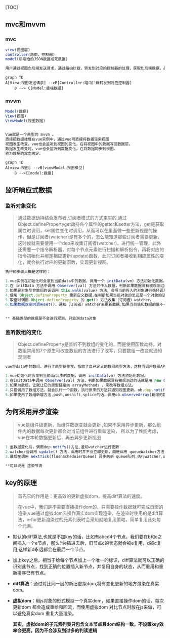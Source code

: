 [TOC]

## mvc和mvvm

### mvc

```js
view(视图层)  
controller(路由，控制器)
model(后端给的JSON数据或死数据)

用户通过视图向后端发送请求，通过路由拦截，转发到对应的控制器的处理，获取到后端数据，最终渲染到页面
```

```mermaid
graph TD
A[View:视图发送请求] -->B[Controller:路由拦截转发到对应控制器]
	B --> C[Model:后端数据]
```

### mvvm

```js
Model(数据)
View(视图)
ViewModel(视图数据)


Vue就是一个典型的 mvvm 。
直接把数据挂载在vue实例中，通过vue可直接将数据渲染视图
视图发生改变，vue也会监听到视图的变化，在将视图中的数据写回数据层，
数据发生改变时，vue也会监听到数据变化，在将数据同步到视图。
称为数据的双向绑定。
```

```mermaid
graph TD
A[view:视图] -->B[viewModel:视图模型]
	B -->C[model:数据]
```



## 监听响应式数据

### 监听对象变化

> 通过数据劫持结合发布者,订阅者模式的方式来实的,通过 Object.definePropertyget劫持各个属性的getter和setter方法，get是获取属性时调用，set属性变化时调用，从而可以在里面做一些更新视图的操作，但是订阅者(watcher)是有多个的，怎么能知道那些订阅者需要更新，这时候就需要使用一个dep来收集订阅者(watcher)，进行统一管理，此外还需要一个指令解析器，对每个节点元素进行扫描和解析指令，再将对应的指令初始化并绑定相应更新(update)函数，此时订阅者接收到相应属性的变化，就会执行对应的更新函数，实现更新视图。

```js
执行的步骤大概是这样的：

1.vue实例在初始化时会拿到当前data中的数据，调用一个 initData(vm) 方法初始化数据。 
2.在 initData 方法中调用 Observer(val) 方法并传入数据，判断如果数据没有被观测过的话就是用 new Observer(value) 观测数据,观测的一种是数组，一种是对象。
3.如果是对象型非数组的话调用 this.walk(value) 方法，会把当前传入的对象进行循环调用Object.defineProperty。
4.使用 Object.defineProperty 重新定义数据,在判断如果当前对象的至还是一个对象的话，回到第2步进行递归。
5.取值时调用 Object.defineProperty 的 get() 方法收集（订阅者）watcher。
6.如果数据改变时调用set()，通知（订阅者）watcher去更新数据,如果当前值和数据的值不一样的话调用 dep.notify() 通知视图更新。

	
** 基础类型的数据是不会进行观测，只监测data对象
```

### 监听数组的变化

> Object.defineProperty是监听不到数组的变化的，而是使用函数劫持，对数组常用的7个原生可改变数组的方法进行了改写，只要数组一改变就通知观测者

```js
vue将data中的数组，进行了原型链重写，指向了自己定义的数组原型方法，这样当调用数组API时，可以通知依赖更新，如果数组内包含引用类型，会对数组中的引用类型再次进行监控。

1.vue初始化时会拿到当前data中的数据，调用 initData(vm) 方法初始化数据。 
2.在initData中调用 Observer(val) 方法，判断如果数据没有被观测过的话就是用 new Observer(value) 观测数据,再判断如果有__ob__且类型是observer的话说明已经被监听了直接返回数据，观测的一种是数组，一种是对象。
3.如果为数组，让就让它的原型链指向 arrayMethods ，来改写数组方法。
4.只要调用了数组方法，就会执行一个函数，执行原来的方法并通知视图更新，ob.dep.notify()
5.如果使用了数组新增方法,push,unshift,splice的话，调用ob.observeArray(新增的数据)遍历数组的每个对象进行深度观测，所以只有数组里的对象才能进行响应式的数据变化。
```

## 为何采用异步渲染

> vue是组件级更新，当组件数据变就会更新 ,如果不采用异步更新，那么组件内的数据每次更新都会对当前组件进行重新渲染， 所以为了性能考虑，vue在本轮数据更新后，再去异步更新视图

```js
1.当数据变化后，调用dep.notify()方法,通知watcher进行更新
2.watcher会调用 update() 方法，调用时并不会立即更新，而是调用 queueWatcher方法 判断watcher的id（uid）去重后放入 queue队列 中。
3.最后在调用 nextTick(flushScheduierQueue) 异步刷新 queue队列,执行watcher,update钩子函数

**可以说是 渲染节流
```



## key的原理

> 首先它的作用是：更高效的更新虚拟dom，提高diff算法的速度。
>
> 在vue中，我们是不需要直接操作dom的，只需要操作数据就可完成页面的渲染,vue通过虚拟dom去操作真实dom实现渲染，在渲染时使用的是diff算法，v-for更新渲染过的元素列表时会采用就地复用策略，简单复用此处每个元素。

+ 默认的diff算法,也就是不加key的话，比如有abcd4个节点，我们要在b和c之间插入一个e节点，那么当e插进去后，旧节点c的状态就会被e复用，d被c复用,这样新d永远都会在最后一个节点。

+ 加上key之后，相当于给每个节点加上一个唯一的标识，diff算法就可以正确的识别此节点，找到正确的位置插入新节点，并复用自身的状态，从而重用和重新排序已有节点。

+ **diff算法**：通过对比同一层的新旧虚拟dom,将有变化更新的地方渲染在真实dom。

+ **虚拟dom**：用js对象的形式模拟一个真实dom，如果直接操作dom的话，每次更新dom 都会造成重绘和回流，而使用虚拟dom 对比节点时放在js来做，可以避免真实dom 重复大量渲染。

  **其实，虚拟dom的子元素列表只包含文本节点且dom结构一致，不设置key效率会更高，因为不会涉及到过多的判读逻辑**